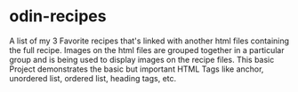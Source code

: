 # odin-recipes

A list of my 3 Favorite recipes that's linked with another html files containing the full recipe.
Images on the html files are grouped together in a particular group and is being used to display images on the recipe files.
This basic Project demonstrates the basic but important HTML Tags like anchor, unordered list, ordered list, heading tags, etc.
